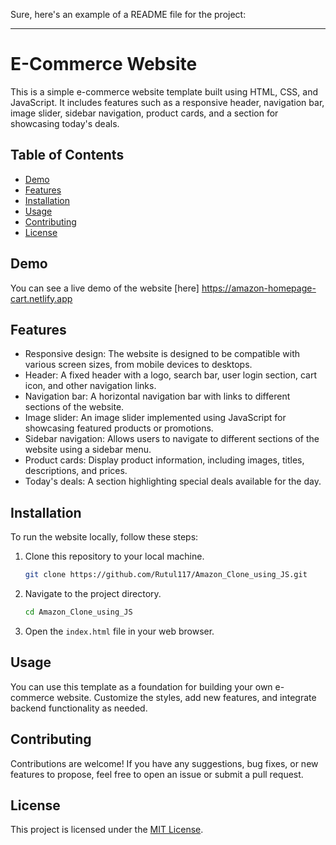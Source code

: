 Sure, here's an example of a README file for the project:

---

# E-Commerce Website

This is a simple e-commerce website template built using HTML, CSS, and JavaScript. It includes features such as a responsive header, navigation bar, image slider, sidebar navigation, product cards, and a section for showcasing today's deals.

## Table of Contents

- [Demo](#demo)
- [Features](#features)
- [Installation](#installation)
- [Usage](#usage)
- [Contributing](#contributing)
- [License](#license)

## Demo

You can see a live demo of the website [here]
https://amazon-homepage-cart.netlify.app

## Features

- Responsive design: The website is designed to be compatible with various screen sizes, from mobile devices to desktops.
- Header: A fixed header with a logo, search bar, user login section, cart icon, and other navigation links.
- Navigation bar: A horizontal navigation bar with links to different sections of the website.
- Image slider: An image slider implemented using JavaScript for showcasing featured products or promotions.
- Sidebar navigation: Allows users to navigate to different sections of the website using a sidebar menu.
- Product cards: Display product information, including images, titles, descriptions, and prices.
- Today's deals: A section highlighting special deals available for the day.

## Installation

To run the website locally, follow these steps:

1. Clone this repository to your local machine.
   ```bash
   git clone https://github.com/Rutul117/Amazon_Clone_using_JS.git
   ```

2. Navigate to the project directory.
   ```bash
   cd Amazon_Clone_using_JS
   ```

3. Open the `index.html` file in your web browser.

## Usage

You can use this template as a foundation for building your own e-commerce website. Customize the styles, add new features, and integrate backend functionality as needed.

## Contributing

Contributions are welcome! If you have any suggestions, bug fixes, or new features to propose, feel free to open an issue or submit a pull request.

## License

This project is licensed under the [MIT License](LICENSE).
